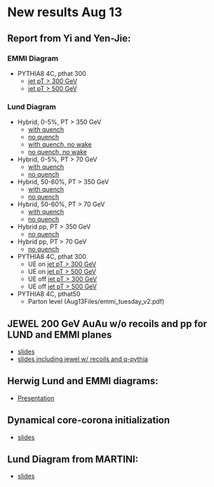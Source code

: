 # New results Aug 13

## Report from Yi and Yen-Jie:
### EMMI Diagram
   * PYTHIA8 4C, pthat 300
      * [jet pT > 300 GeV](yi-yenjie/EMMI_Pythia8_Dijet_4C_UE_Pthat300_Jet300.pdf)
      * [jet pT > 500 GeV](yi-yenjie/EMMI_Pythia8_Dijet_4C_UE_Pthat300_Jet500.pdf)

### Lund Diagram
   * Hybrid, 0-5%, PT > 350 GeV
      * [with quench](yi-yenjie/HybridLund_lhc_502_05_dijet_300_kappa0p404.pdf)
      * [no quench](yi-yenjie/HybridLund_lhc_502_05_dijet_300_noquench.pdf)
      * [with quench, no wake](yi-yenjie/HybridNoWakeLund_05_dijet_300.pdf)
      * [no quench, no wake](yi-yenjie/HybridNoWakeLund_05_dijet_300_NoQuench.pdf)
   * Hybrid, 0-5%, PT > 70 GeV
      * [with quench](yi-yenjie/HybridLund_lhc_502_05_dijet_50_kappa0p404.pdf)
      * [no quench](yi-yenjie/HybridLund_lhc_502_05_dijet_50_noquench.pdf)
   * Hybrid, 50-60%, PT > 350 GeV
      * [with quench](yi-yenjie/HybridLund_lhc_502_5060_dijet_300_kappa0p404.pdf)
      * [no quench](yi-yenjie/HybridLund_lhc_502_5060_dijet_300_noquench.pdf)
   * Hybrid, 50-60%, PT > 70 GeV
      * [with quench](yi-yenjie/HybridLund_lhc_502_5060_dijet_70_kappa0p404.pdf)
      * [no quench](yi-yenjie/HybridLund_lhc_502_5060_dijet_70_noquench.pdf)
   * Hybrid pp, PT > 350 GeV
      * [no quench](yi-yenjie/HybridLund_lhc_502_pp_dijet_300_noquench_ManualRun.pdf)
   * Hybrid pp, PT > 70 GeV
      * [no quench](yi-yenjie/HybridLund_lhc_502_pp_dijet_50_noquench.pdf)
   * PYTHIA8 4C, pthat 300
      * UE on [jet pT > 300 GeV](yi-yenjie/Lund_Pythia_pthat300_s5.02TeV_UEon_Tune4C_jetPt300.pdf)
      * UE on [jet pT > 500 GeV](yi-yenjie/Lund_Pythia_pthat300_s5.02TeV_UEon_Tune4C_jetPt500.pdf)
      * UE off [jet pT > 300 GeV](yi-yenjie/Lund_Pythia_pthat300_s5.02TeV_UEoff_Tune4C_jetPt300.pdf)
      * UE off [jet pT > 500 GeV](yi-yenjie/Lund_Pythia_pthat300_s5.02TeV_UEoff_Tune4C_jetPt500.pdf)
   * PYTHIA8 4C, pthat50
      * Parton level (Aug13Files/emmi_tuesday_v2.pdf)

## JEWEL 200 GeV AuAu w/o recoils and pp for LUND and EMMI planes

   * [slides](Aug13Files/funwithLund_jewel200_raghav_v0.pdf)
   * [slides including jewel w/ recoils and q-pythia](Aug13Files/funwithLund_jewel200_raghav_v1.pdf)

## Herwig Lund and EMMI diagrams: 

   * [Presentation](Aug13Files/EMMIworkshop_Herwig_8_13_19.pdf)

## Dynamical core-corona initialization

   * [slides](Aug13Files/HiranoKanakuboDiscussionSessionAug13.pdf) 
   
## Lund Diagram from MARTINI:

   * [slides](Aug13Files/Lund_diagram_MARTINI_Aug13.pdf)
